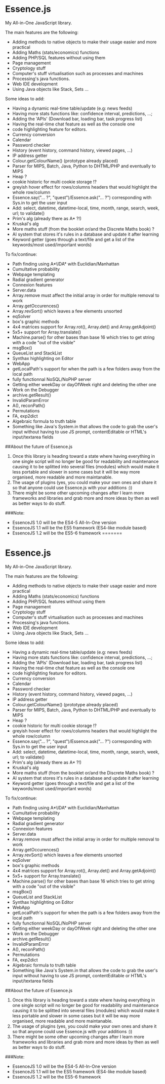 # Essence.js
My All-in-One JavaScript library.

The main features are the following:
-	Adding methods to native objects to make their usage easier and more practical
-	Adding Maths (stats/economics) functions
-	Adding PHP/SQL features without using them
-	Page management
-	Cryptology stuff
-	Computer's stuff virtualisation such as processes and machines
-	Processing's java functions.
-	Web IDE development
-	Using Java objects like Stack, Sets ...

Some ideas to add:
-	Having a dynamic real-time table/update (e.g: news feeds)
-	Having more stats functions like: confidence interval, predictions, ...;
-	Adding the 'APIs' (Download bar, loading bar, task progress list)
-	Having the real-time chat feature as well as the console one
-	code highlighting feature for editors.
-	Currency conversion
-	Calendar
-	Password checker
-	History (event history, command history, viewed pages, ...)
-	IP address getter
-	Colour.getColourName() (prototype already placed)
-	Parser for MIPS, Batch, Java, Python to DHTML/PHP and eventually to MIPS
-	Heap ?
-	cookie historic for multi cookie storage !?
-	greyish hover effect for rows/columns headers that would highlight the whole row/column
-	Essence.say("... ?", "quest")/Essence.ask("... ?") corresponding with Sys.in to get the user input
-	Add: select, datetime, datetime-local, time, month, range, search, week, url; to validate()
-	Prim's alg (already there as A* ?!)
-	Kruskal's alg
-	More maths stuff (from the booklet or/and the Discrete Maths book) ?
-   AI system that stores it's rules in a database and update it after learning
-   Keyword getter (goes through a text/file and get a list of the keywords/most used/important words)

To fix/continue:
-	Path finding using A*\IDA* with Euclidian/Manhattan
-	Cumultative probability
-	Webpage templating
-	Radial gradient generator
-	Connexion features
-	Server.data
-	Array.remove must affect the initial array in order for multiple removal to work
-	Array.getOccurences()
-	Array.revSort() which leaves a few elements unsorted
-	eqSolver
-	box's graphic methods
-	4x4 matrices support for Array.rot(), Array.det() and Array.getAdjoint()
-	5x5+ support for Array.translate()
-	Machine.parse() for other bases than base 16 which tries to get string with a code "out of the visible"
-	msgBox()
-	QueueList and StackList
-	Synthax highlighting on Editor
-	WebApp
-	getLocalPath's support for when the path is a few folders away from the local path
-	fully functionnal NoSQL/NoPHP server
-	Getting either weekDay or dayOfWeek right and deleting the other one
-	Work on the Debugger
-	archive.getResult()
-	InvalidParamError
-	A(), reconPath()
-	Permutations
-   FA, exp2dict
-	Algebraic formula to truth table
-	Something like Java's System.in that allows the code to grab the user's input without having to use JS prompt, contentEditable or HTML's input/textarea fields

##About the future of Essence.js
1.	Once this library is heading toward a state where having everything in one single script will no longer be good for readability and maintenance causing it to be splitted into several files (modules) which would make it less portable and slower in some cases but it will be way more organised, more readable and more maintanable.
2.	The usage of plugins (yes, you could make your own ones and share it so that anyone could use Essence.js with your additions :))
3.	There might be some other upcoming changes after I learn more frameworks and libraries and grab more and more ideas by then as well as better ways to do stuff.

###Note:
-	EssenceJS 1.0 will be the ES4-5 All-In-One version
-	EssenceJS 1.1 will be the ES5 framework (ES4-like module based)
-	EssenceJS 1.2 will be the ES5-6 framework
=======
# Essence.js
My All-in-One JavaScript library.

The main features are the following:
-	Adding methods to native objects to make their usage easier and more practical
-	Adding Maths (stats/economics) functions
-	Adding PHP/SQL features without using them
-	Page management
-	Cryptology stuff
-	Computer's stuff virtualisation such as processes and machines
-	Processing's java functions.
-	Web IDE development
-	Using Java objects like Stack, Sets ...

Some ideas to add:
-	Having a dynamic real-time table/update (e.g: news feeds)
-	Having more stats functions like: confidence interval, predictions, ...;
-	Adding the 'APIs' (Download bar, loading bar, task progress list)
-	Having the real-time chat feature as well as the console one
-	code highlighting feature for editors.
-	Currency conversion
-	Calendar
-	Password checker
-	History (event history, command history, viewed pages, ...)
-	IP address getter
-	Colour.getColourName() (prototype already placed)
-	Parser for MIPS, Batch, Java, Python to DHTML/PHP and eventually to MIPS
-	Heap ?
-	cookie historic for multi cookie storage !?
-	greyish hover effect for rows/columns headers that would highlight the whole row/column
-	Essence.say("... ?", "quest")/Essence.ask("... ?") corresponding with Sys.in to get the user input
-	Add: select, datetime, datetime-local, time, month, range, search, week, url; to validate()
-	Prim's alg (already there as A* ?!)
-	Kruskal's alg
-	More maths stuff (from the booklet or/and the Discrete Maths book) ?
-   AI system that stores it's rules in a database and update it after learning
-   Keyword getter (goes through a text/file and get a list of the keywords/most used/important words)

To fix/continue:
-	Path finding using A*\IDA* with Euclidian/Manhattan
-	Cumultative probability
-	Webpage templating
-	Radial gradient generator
-	Connexion features
-	Server.data
-	Array.remove must affect the initial array in order for multiple removal to work
-	Array.getOccurences()
-	Array.revSort() which leaves a few elements unsorted
-	eqSolver
-	box's graphic methods
-	4x4 matrices support for Array.rot(), Array.det() and Array.getAdjoint()
-	5x5+ support for Array.translate()
-	Machine.parse() for other bases than base 16 which tries to get string with a code "out of the visible"
-	msgBox()
-	QueueList and StackList
-	Synthax highlighting on Editor
-	WebApp
-	getLocalPath's support for when the path is a few folders away from the local path
-	fully functionnal NoSQL/NoPHP server
-	Getting either weekDay or dayOfWeek right and deleting the other one
-	Work on the Debugger
-	archive.getResult()
-	InvalidParamError
-	A(), reconPath()
-	Permutations
-   FA, exp2dict
-	Algebraic formula to truth table
-	Something like Java's System.in that allows the code to grab the user's input without having to use JS prompt, contentEditable or HTML's input/textarea fields

##About the future of Essence.js
1.	Once this library is heading toward a state where having everything in one single script will no longer be good for readability and maintenance causing it to be splitted into several files (modules) which would make it less portable and slower in some cases but it will be way more organised, more readable and more maintanable.
2.	The usage of plugins (yes, you could make your own ones and share it so that anyone could use Essence.js with your additions :))
3.	There might be some other upcoming changes after I learn more frameworks and libraries and grab more and more ideas by then as well as better ways to do stuff.

###Note:
-	EssenceJS 1.0 will be the ES4-5 All-In-One version
-	EssenceJS 1.1 will be the ES5 framework (ES4-like module based)
-	EssenceJS 1.2 will be the ES5-6 framework